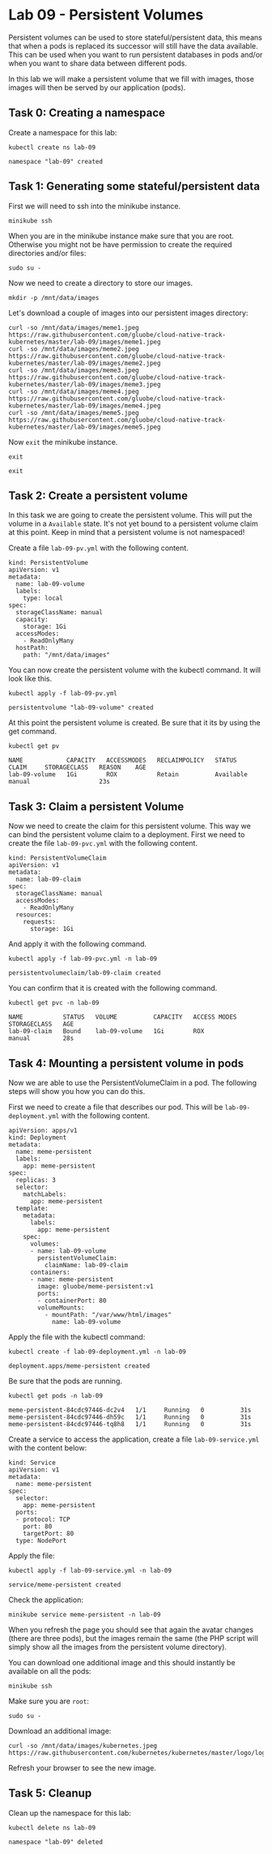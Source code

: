# Lab 09 - Persistent Volumes

Persistent volumes can be used to store stateful/persistent data, this means
that when a pods is replaced its successor will still have the data available.
This can be used when you want to run persistent databases in pods and/or when
you want to share data between different pods.

In this lab we will make a persistent volume that we fill with images, those
images will then be served by our application (pods).

## Task 0: Creating a namespace

Create a namespace for this lab:

```
kubectl create ns lab-09

namespace "lab-09" created
```

## Task 1: Generating some stateful/persistent data

First we will need to ssh into the minikube instance.

```
minikube ssh
```

When you are in the minikube instance make sure that you are root. Otherwise you
might not be have permission to create the required directories and/or files:

```
sudo su -
```

Now we need to create a directory to store our images.

```
mkdir -p /mnt/data/images
```

Let's download a couple of images into our persistent images directory:

```
curl -so /mnt/data/images/meme1.jpeg https://raw.githubusercontent.com/gluobe/cloud-native-track-kubernetes/master/lab-09/images/meme1.jpeg
curl -so /mnt/data/images/meme2.jpeg https://raw.githubusercontent.com/gluobe/cloud-native-track-kubernetes/master/lab-09/images/meme2.jpeg
curl -so /mnt/data/images/meme3.jpeg https://raw.githubusercontent.com/gluobe/cloud-native-track-kubernetes/master/lab-09/images/meme3.jpeg
curl -so /mnt/data/images/meme4.jpeg https://raw.githubusercontent.com/gluobe/cloud-native-track-kubernetes/master/lab-09/images/meme4.jpeg
curl -so /mnt/data/images/meme5.jpeg https://raw.githubusercontent.com/gluobe/cloud-native-track-kubernetes/master/lab-09/images/meme5.jpeg
```

Now `exit` the minikube instance.

```
exit

exit
```

## Task 2: Create a persistent volume

In this task we are going to create the persistent volume. This will put the
volume in a `Available` state. It's not yet bound to a persistent volume claim
at this point.  Keep in mind that a persistent volume is not namespaced!

Create a file `lab-09-pv.yml` with the following content.

```
kind: PersistentVolume
apiVersion: v1
metadata:
  name: lab-09-volume
  labels:
    type: local
spec:
  storageClassName: manual
  capacity:
    storage: 1Gi
  accessModes:
    - ReadOnlyMany
  hostPath:
    path: "/mnt/data/images"
```

You can now create the persistent volume with the kubectl command. It will look
like this.

```
kubectl apply -f lab-09-pv.yml

persistentvolume "lab-09-volume" created
```

At this point the persistent volume is created. Be sure that it its by using the
get command.

```
kubectl get pv

NAME            CAPACITY   ACCESSMODES   RECLAIMPOLICY   STATUS      CLAIM     STORAGECLASS   REASON    AGE
lab-09-volume   1Gi        ROX           Retain          Available             manual                   23s
```

## Task 3: Claim a persistent Volume

Now we need to create the claim for this persistent volume. This way we can bind
the persistent volume claim to a deployment. First we need to create the file
`lab-09-pvc.yml` with the following content.

```
kind: PersistentVolumeClaim
apiVersion: v1
metadata:
  name: lab-09-claim
spec:
  storageClassName: manual
  accessModes:
    - ReadOnlyMany
  resources:
    requests:
      storage: 1Gi
```

And apply it with the following command.

```
kubectl apply -f lab-09-pvc.yml -n lab-09

persistentvolumeclaim/lab-09-claim created
```

You can confirm that it is created with the following command.

```
kubectl get pvc -n lab-09

NAME           STATUS   VOLUME          CAPACITY   ACCESS MODES   STORAGECLASS   AGE
lab-09-claim   Bound    lab-09-volume   1Gi        ROX            manual         28s
```

## Task 4: Mounting a persistent volume in pods

Now we are able to use the PersistentVolumeClaim in a pod. The following
steps will show you how you can do this.

First we need to create a file that describes our pod. This will be
`lab-09-deployment.yml` with the following content.

```
apiVersion: apps/v1
kind: Deployment
metadata:
  name: meme-persistent
  labels:
    app: meme-persistent
spec:
  replicas: 3
  selector:
    matchLabels:
      app: meme-persistent
  template:
    metadata:
      labels:
        app: meme-persistent
    spec:
      volumes:
      - name: lab-09-volume
        persistentVolumeClaim:
          claimName: lab-09-claim
      containers:
      - name: meme-persistent
        image: gluobe/meme-persistent:v1
        ports:
        - containerPort: 80
        volumeMounts:
          - mountPath: "/var/www/html/images"
            name: lab-09-volume
```

Apply the file with the kubectl command:

```
kubectl create -f lab-09-deployment.yml -n lab-09

deployment.apps/meme-persistent created
```

Be sure that the pods are running.

```
kubectl get pods -n lab-09

meme-persistent-84cdc97446-dc2v4   1/1     Running   0          31s
meme-persistent-84cdc97446-dh59c   1/1     Running   0          31s
meme-persistent-84cdc97446-tq8h8   1/1     Running   0          31s
```

Create a service to access the application, create a file `lab-09-service.yml`
with the content below:

```
kind: Service
apiVersion: v1
metadata:
  name: meme-persistent
spec:
  selector:
    app: meme-persistent
  ports:
  - protocol: TCP
    port: 80
    targetPort: 80
  type: NodePort
```

Apply the file:

```
kubectl apply -f lab-09-service.yml -n lab-09

service/meme-persistent created
```

Check the application:

```
minikube service meme-persistent -n lab-09
```

When you refresh the page you should see that again the avatar changes (there
are three pods), but the images remain the same (the PHP script will simply
show all the images from the persistent volume directory).

You can download one additional image and this should instantly be available on
all the pods:

```
minikube ssh
```

Make sure you are `root`:

```
sudo su -
```

Download an additional image:

```
curl -so /mnt/data/images/kubernetes.jpeg https://raw.githubusercontent.com/kubernetes/kubernetes/master/logo/logo.png
```

Refresh your browser to see the new image.

## Task 5: Cleanup

Clean up the namespace for this lab:

```
kubectl delete ns lab-09

namespace "lab-09" deleted
```
